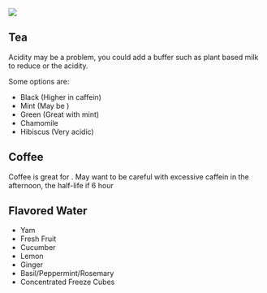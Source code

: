 ![](/images/pages-icons/drinks-shakes-smoothies.png)

## Tea
Acidity may be a problem, you could add a buffer such as plant based milk to reduce or the acidity.

Some options are:
- Black (Higher in caffein)
- Mint (May be )
- Green (Great with mint)
- Chamomile
- Hibiscus (Very acidic)

## Coffee

Coffee is great for . May want to be careful with excessive caffein in the afternoon, the half-life if 6 hour

## Flavored Water

- Yam
- Fresh Fruit
- Cucumber
- Lemon
- Ginger
- Basil/Peppermint/Rosemary
- Concentrated Freeze Cubes